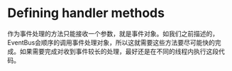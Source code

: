 # Defining handler methods
作为事件处理的方法只能接收一个参数，就是事件对象。如我们之前描述的，EventBus会顺序的调用事件处理对象，所以这就需要这些方法要尽可能快的完成。如果需要完成对收到事件较长的处理，最好还是在不同的线程内执行这段代码。
